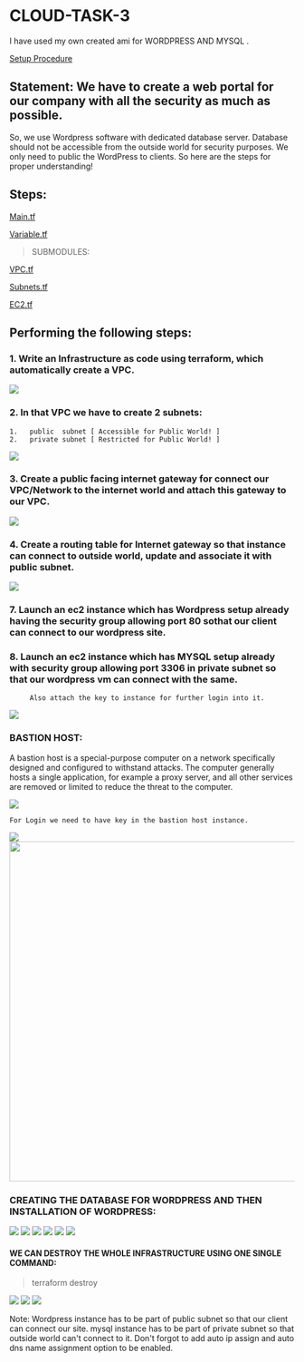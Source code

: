 # CLOUD-TASK-3


I have used my own created ami for WORDPRESS AND MYSQL .

[Setup  Procedure](https://github.com/raghav1674/INSTALL-CONFIGURE-WP-MYSQL-SERVER/blob/master/README.md) 

## Statement: We have to create a web portal for our company with all the security as much as possible.
   So, we use Wordpress software with dedicated database server.
   Database should not be accessible from the outside world for security purposes.
   We only need to public the WordPress to clients.
   So here are the steps for proper understanding!

## Steps:




[Main.tf](https://github.com/raghav1674/CLOUD-TASK-3/blob/master/main.tf)

[Variable.tf](https://github.com/raghav1674/CLOUD-TASK-3/blob/master/variable.tf)


>SUBMODULES:


 [VPC.tf](https://github.com/raghav1674/CLOUD-TASK-3/blob/master/aws/vpc.tf)

 [Subnets.tf](https://github.com/raghav1674/CLOUD-TASK-3/blob/master/aws/subnets.tf)

 [EC2.tf](https://github.com/raghav1674/CLOUD-TASK-3/blob/master/aws/ec2.tf)

## Performing the following steps:

### 1.  Write an Infrastructure as code using terraform, which automatically create a VPC.


<img src="https://github.com/raghav1674/CLOUD-TASK-4/blob/master/snaps/vpc_aws.PNG">




### 2.  In that VPC we have to create 2 subnets:



    1.   public  subnet [ Accessible for Public World! ] 
    2.   private subnet [ Restricted for Public World! ]
    
  <img src="https://github.com/raghav1674/CLOUD-TASK-4/blob/master/snaps/subnet_aws.PNG">
    
    
### 3. Create a public facing internet gateway for connect our VPC/Network to the internet world and attach this gateway to our VPC.

<img src="https://github.com/raghav1674/CLOUD-TASK-4/blob/master/snaps/igw_aws.PNG">

### 4. Create  a routing table for Internet gateway so that instance can connect to outside world, update and associate it with public subnet.

<img src="https://github.com/raghav1674/CLOUD-TASK-4/blob/master/snaps/route_table_aws.PNG">


### 7.  Launch an ec2 instance which has Wordpress setup already having the security group allowing  port 80 sothat our client can connect to our wordpress site. 
### 8.  Launch an ec2 instance which has MYSQL setup already with security group allowing  port 3306 in private subnet so that our wordpress vm can connect with the same.
         
         Also attach the key to instance for further login into it.
    
  <img src="https://github.com/raghav1674/CLOUD-TASK-4/blob/master/snaps/security_groups.PNG">
         
### BASTION HOST:

A bastion host is a special-purpose computer on a network specifically designed and configured to withstand attacks. The computer generally hosts a single application, for example a proxy server, and all other services are removed or limited to reduce the threat to the computer.

<img src="https://github.com/raghav1674/CLOUD-TASK-4/blob/master/snaps/bositon_login.PNG">
        
        
    For Login we need to have key in the bastion host instance.
        
 <img src="https://github.com/raghav1674/CLOUD-TASK-4/blob/master/snaps/bositon_transfered_key.PNG">
 
 
 <img src="https://github.com/raghav1674/CLOUD-TASK-4/blob/master/snaps/bositon_success.PNG"    height="600">

        
### CREATING THE DATABASE FOR WORDPRESS AND THEN INSTALLATION OF WORDPRESS:

<img src="https://github.com/raghav1674/CLOUD-TASK-4/blob/master/snaps/database-created_user_forwp.PNG" >

<img src="https://github.com/raghav1674/CLOUD-TASK-4/blob/master/snaps/ALL_wp_sql_conn.PNG" >


<img src="https://github.com/raghav1674/CLOUD-TASK-4/blob/master/snaps/wordpress_connect.PNG" >

<img src="https://github.com/raghav1674/CLOUD-TASK-4/blob/master/snaps/wp_setup_done.PNG" >

<img src="https://github.com/raghav1674/CLOUD-TASK-4/blob/master/snaps/wordpress_set.PNG" >




<img src="https://github.com/raghav1674/CLOUD-TASK-4/blob/master/snaps/13_wp-sql.PNG.PNG" >



#### WE CAN DESTROY THE WHOLE INFRASTRUCTURE USING ONE SINGLE COMMAND:

>terraform destroy

<img src="https://github.com/raghav1674/CLOUD-TASK-4/blob/master/snaps/type_yes_for_destory.PNG" >


<img src="https://github.com/raghav1674/CLOUD-TASK-4/blob/master/snaps/all_destroyed.PNG" >


<img src="https://github.com/raghav1674/CLOUD-TASK-4/blob/master/snaps/all_task_4_ec2_done_3.PNG" >


Note: Wordpress instance has to be part of public subnet so that our client can connect our site. 
mysql instance has to be part of private  subnet so that outside world can't connect to it.
Don't forgot to add auto ip assign and auto dns name assignment option to be enabled.

